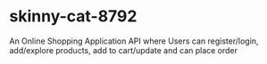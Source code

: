 # skinny-cat-8792
An Online Shopping Application API where Users can register/login, add/explore products, add to cart/update and can place order
